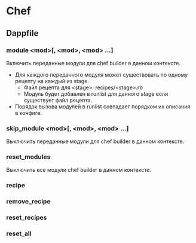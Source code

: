 # Chef
## Dappfile
### module \<mod\>[, \<mod\>, \<mod\> ...]
Включить переданные модули для chef builder в данном контексте.

* Для каждого переданного модуля может существовать по одному рецепту на каждый из stage.
  * Файл рецепта для \<stage\>: recipes/\<stage\>.rb
  * Модуль будет добавлен в runlist для данного stage если существует файл рецепта.
* Порядок вызова модулей в runlist совпадает порядком их описания в конфиге.

### skip_module \<mod\>[, \<mod\>, \<mod\> ...]
Выключить переданные модули для chef builder в данном контексте.

### reset_modules
Выключить все модули chef builder в данном контексте.

### recipe
### remove_recipe
### reset_recipes
### reset_all

